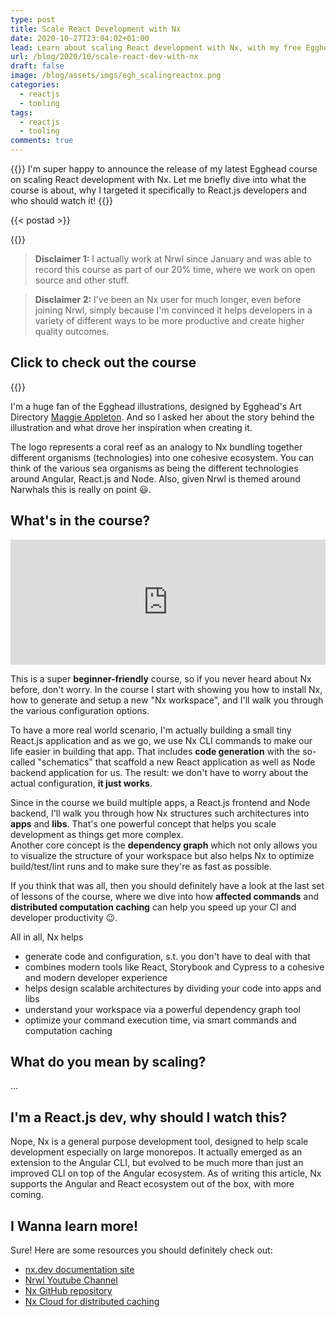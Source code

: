 ```yaml
---
type: post
title: Scale React Development with Nx
date: 2020-10-27T23:04:02+01:00
lead: Learn about scaling React development with Nx, with my free Egghead course
url: /blog/2020/10/scale-react-dev-with-nx
draft: false
image: /blog/assets/imgs/egh_scalingreactnx.png
categories:
  - reactjs
  - tooling
tags:
  - reactjs
  - tooling
comments: true
---
```


{{<intro>}}
I'm super happy to announce the release of my latest Egghead course on scaling React development with Nx. Let me briefly dive into what the course is about, why I targeted it specifically to React.js developers and who should watch it!
{{</intro>}}

<!--more-->

{{< postad >}}

{{<toc>}}

> **Disclaimer 1:** I actually work at Nrwl since January and was able to record this course as part of our 20% time, where we work on open source and other stuff. 


> **Disclaimer 2:** I've been an Nx user for much longer, even before joining Nrwl, simply because I'm convinced it helps developers in a variety of different ways to be more productive and create higher quality outcomes.

## Click to check out the course

{{<egghead-course uid="playlists/scale-react-development-with-nx-4038" lesson_img="/blog/assets/imgs/egh_scalingreactnx.png" >}}

I'm a huge fan of the Egghead illustrations, designed by Egghead's Art Directory [Maggie Appleton](https://twitter.com/Mappletons). And so I asked her about the story behind the illustration and what drove her inspiration when creating it.

The logo represents a coral reef as an analogy to Nx bundling together different organisms (technologies) into one cohesive ecosystem. You can think of the various sea organisms as being the different technologies around Angular, React.js and Node. Also, given Nrwl is themed around Narwhals this is really on point :smiley:.

## What's in the course?

<iframe height="200px" width="100%" frameborder="no" scrolling="no" seamless src="https://player.simplecast.com/6f83d912-2595-4d5b-9851-aaeb46232951?dark=true"></iframe>

This is a super **beginner-friendly** course, so if you never heard about Nx before, don't worry. In the course I start with showing you how to install Nx, how to generate and setup a new "Nx workspace", and I'll walk you through the various configuration options.

To have a more real world scenario, I'm actually building a small tiny React.js application and as we go, we use Nx CLI commands to make our life easier in building that app. That includes **code generation** with the so-called "schematics" that scaffold a new React application as well as Node backend application for us. The result: we don't have to worry about the actual configuration, **it just works**.

Since in the course we build multiple apps, a React.js frontend and Node backend, I'll walk you through how Nx structures such architectures into **apps** and **libs**. That's one powerful concept that helps you scale development as things get more complex.  
Another core concept is the **dependency graph** which not only allows you to visualize the structure of your workspace but also helps Nx to optimize build/test/lint runs and to make sure they're as fast as possible.

If you think that was all, then you should definitely have a look at the last set of lessons of the course, where we dive into how **affected commands** and **distributed computation caching** can help you speed up your CI and developer productivity :wink:.

All in all, Nx helps

- generate code and configuration, s.t. you don't have to deal with that
- combines modern tools like React, Storybook and Cypress to a cohesive and modern developer experience
- helps design scalable architectures by dividing your code into apps and libs
- understand your workspace via a powerful dependency graph tool
- optimize your command execution time, via smart commands and computation caching

## What do you mean by scaling?

...

## I'm a React.js dev, why should I watch this?

Nope, Nx is a general purpose development tool, designed to help scale development especially on large monorepos. It actually emerged as an extension to the Angular CLI, but evolved to be much more than just an improved CLI on top of the Angular ecosystem. As of writing this article, Nx supports the Angular and React ecosystem out of the box, with more coming.

## I Wanna learn more!

Sure! Here are some resources you should definitely check out:

- [nx.dev documentation site](https://nx.dev)
- [Nrwl Youtube Channel](https://www.youtube.com/c/Nrwl_io/videos)
- [Nx GitHub repository](https://github.com/nrwl/nx)
- [Nx Cloud for distributed caching](https://nx.app)
